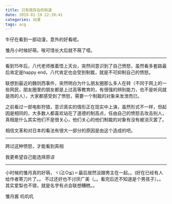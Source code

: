 ```yaml
---
title: 只有我存在的街道
date: 2019-01-19 22:39:41
categories: 动漫
tags: acg
---
```


牛仔在看到一部动漫，意外的好看呢。

雏月小时候好萌，唉可惜长大后就不萌了噫。

---

看到15年后，八代老师推着悟上天台，突然间意识到了自己愤怒，虽然看多套路最后肯定是happy end，八代肯定也会受到制裁，就是不可抑制自己的愤怒。

联想到最近的魏则西事件，突然明白为什么朋友圈那么多人在转（不同于网上的一些网民，朋友圈里的朋友都是上过高等教育的，有很强的辨别能力，也不是听风就是雨的人），大家都感受到了愤怒，需要一个制裁的对象来发泄而已。

之前看过一部电影狩猎，意识真实的情形正在现实中上演，虽然形式不一样，但起因是相同的，大多数人都喜欢站在了道德的制高点，任由自己的愤怒去攻击别人，真相是什么其实他们不是很关心，他们关心的他们制裁的对象有没有被消灭罢了。

相信文革和对日本的看法有很大一部分的原因是由这个造成的吧。

---

跨过这种愤怒，才能看到真相

我更希望自己能选择原谅

---

小时候的雏月真的好萌，ヾ(≧O≦)〃最后居然没跟男主在一起。。(好在已经有人给作者寄刀片了。。
不过还好也不讨厌广美（。。看完后还不知道是个男孩子）。。
其实爱梨也不错，就是名字有点会联想糟糕。。

雏月酱 叽叽叽